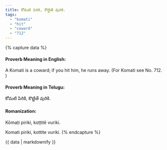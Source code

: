 ```yaml
---
title: కోమటి పిరికి, కొట్టితే వురికి.
tags:
  - "komati"
  - "hit"
  - "coward"
  - "712"
---
```


{% capture data %}
#### Proverb Meaning in English:
A Komati is a coward; if you hit him, he runs away.
(For Komati see No. 712. )

#### Proverb Meaning in Telugu:
కోమటి పిరికి, కొట్టితే వురికి.

#### Romanization:
Kōmaṭi piriki, koṭṭitē vuriki.

Komati piriki, kottite vuriki.
{% endcapture %}

{{ data | markdownify }}

